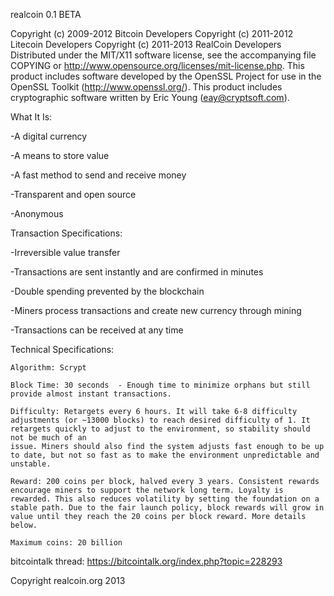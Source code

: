 realcoin 0.1 BETA



Copyright (c) 2009-2012 Bitcoin Developers
Copyright (c) 2011-2012 Litecoin Developers
Copyright (c) 2011-2013 RealCoin Developers
Distributed under the MIT/X11 software license, see the accompanying
file COPYING or http://www.opensource.org/licenses/mit-license.php.
This product includes software developed by the OpenSSL Project for use in
the OpenSSL Toolkit (http://www.openssl.org/).  This product includes
cryptographic software written by Eric Young (eay@cryptsoft.com).




What It Is:

-A digital currency

-A means to store value

-A fast method to send and receive money

-Transparent and open source

-Anonymous



Transaction Specifications:

-Irreversible value transfer

-Transactions are sent instantly and are confirmed in minutes

-Double spending prevented by the blockchain

-Miners process transactions and create new currency through mining

-Transactions can be received at any time





Technical Specifications:

    Algorithm: Scrypt
	
    Block Time: 30 seconds  - Enough time to minimize orphans but still provide almost instant transactions.
	
    Difficulty: Retargets every 6 hours. It will take 6-8 difficulty adjustments (or ~13000 blocks) to reach desired difficulty of 1. It retargets quickly to adjust to the environment, so stability should not be much of an 
    issue. Miners should also find the system adjusts fast enough to be up to date, but not so fast as to make the environment unpredictable and unstable.
	
    Reward: 200 coins per block, halved every 3 years. Consistent rewards encourage miners to support the network long term. Loyalty is rewarded. This also reduces volatility by setting the foundation on a stable path. Due to the fair launch policy, block rewards will grow in value until they reach the 20 coins per block reward. More details below.
	
    Maximum coins: 20 billion
	
	
	

bitcointalk thread: https://bitcointalk.org/index.php?topic=228293


Copyright realcoin.org 2013


